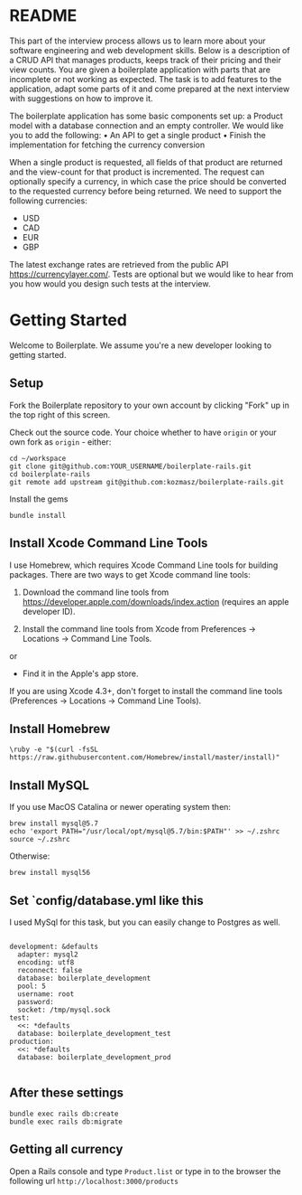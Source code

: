 # README

This part of the interview process allows us to learn more about your software engineering and web development skills. Below is a description of a CRUD API that manages products, keeps track of their pricing and their view counts. You are given a boilerplate application with parts that are incomplete or not working as expected. The task is to add features to the application, adapt some parts of it and come prepared at the next interview with suggestions on how to improve it.

The boilerplate application has some basic components set up: a Product model with a database connection and an empty controller. We would like you to add the following:
•	An API to get a single product
•	Finish the implementation for fetching the currency conversion

When a single product is requested, all fields of that product are returned and the view-count for that product is incremented. The request can optionally specify a currency, in which case the price should be converted to the requested currency before being returned. We need to support the following currencies:
*	USD
*	CAD
*	EUR
*	GBP

The latest exchange rates are retrieved from the public API https://currencylayer.com/. Tests are optional but we would like to hear from you how would you design such tests at the interview.

Getting Started
================================

Welcome to Boilerplate. We assume you're a new developer looking to getting
started.

Setup
-------------------

Fork the Boilerplate repository to your own account by clicking "Fork" up in the top right of this screen.

Check out the source code. Your choice whether to have `origin` or your own fork as `origin` - either:

    cd ~/workspace
    git clone git@github.com:YOUR_USERNAME/boilerplate-rails.git
    cd boilerplate-rails
    git remote add upstream git@github.com:kozmasz/boilerplate-rails.git
    
Install the gems

    bundle install
    
## Install Xcode Command Line Tools

I use Homebrew, which requires Xcode Command Line tools for building packages. There are two ways to get Xcode command line tools:
 
1. Download the command line tools from https://developer.apple.com/downloads/index.action (requires an apple developer ID).

2. Install the command line tools from Xcode from Preferences -> Locations -> Command Line Tools.

or

* Find it in the Apple's app store.

If you are using Xcode 4.3+, don't forget to install the command line tools (Preferences -> Locations -> Command Line Tools).

## Install Homebrew

`\ruby -e "$(curl -fsSL https://raw.githubusercontent.com/Homebrew/install/master/install)"`

## Install MySQL

If you use MacOS Catalina or newer operating system then:

```shell
brew install mysql@5.7
echo 'export PATH="/usr/local/opt/mysql@5.7/bin:$PATH"' >> ~/.zshrc
source ~/.zshrc
```

Otherwise:

```shell
brew install mysql56
```

## Set `config/database.yml like this

I used MySql for this task, but you can easily change to Postgres as well.
````

development: &defaults
  adapter: mysql2
  encoding: utf8
  reconnect: false
  database: boilerplate_development
  pool: 5
  username: root
  password:
  socket: /tmp/mysql.sock
test:
  <<: *defaults
  database: boilerplate_development_test
production:
  <<: *defaults
  database: boilerplate_development_prod
  
  ````
  


## After these settings

`bundle exec rails db:create`\
`bundle exec rails db:migrate`


## Getting all currency

Open a Rails console and type `Product.list` or type in to the browser the following url `http://localhost:3000/products`

